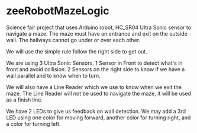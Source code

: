 # zeeRobotMazeLogic
Science fair project that uses Arduino robot, HC_SR04 Ultra Sonic sensor to navigate a maze.  The maze must have an entrance and exit on the outside wall.  The hallways cannot go under or over each other.

We will use the simple rule follow the right side to get out.

We are using 3 Ultra Sonic Sensors.  1 Sensor in Front to detect what's in front and avoid collision.  2 Sensors on the right side to know if we have a wall parallel and to know when to turn.

We will also have a Line Reader which we use to know when we exit the maze.  The Line Reader will not be used to navigate the maze, it will be used as a finish line.

We have 2 LEDs to give us feedback on wall detection.  We may add a 3rd LED using one color for moving forward, another color for turning right, and a color for turning left.




